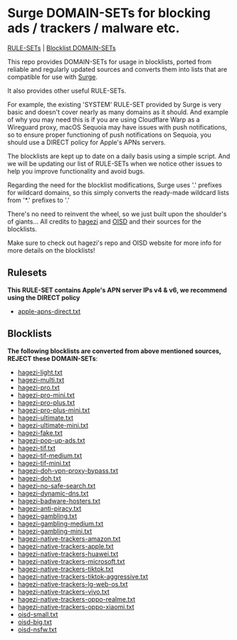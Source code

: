 # Surge DOMAIN-SETs for blocking ads / trackers / malware etc.

[RULE-SETs](#rulesets) | [Blocklist DOMAIN-SETs](#blocklists)

This repo provides DOMAIN-SETs for usage in blocklists, ported from reliable and regularly updated sources and converts them into lists that are compatible for use with [Surge](https://nssurge.com).

It also provides other useful RULE-SETs.

For example, the existing 'SYSTEM' RULE-SET provided by Surge is very basic and doesn't cover nearly as many domains as it should.
And example of why you may need this is if you are using Cloudflare Warp as a Wireguard proxy, macOS Sequoia may have issues with push notifications, so to ensure proper functioning of push notifications on Sequoia, you should use a DIRECT policy for Apple's APNs servers.  

The blocklists are kept up to date on a daily basis using a simple script. And we will be updating our list of RULE-SETs when we notice other issues to help you improve functionality and avoid bugs.

Regarding the need for the blocklist modifications, Surge uses '.' prefixes for wildcard domains, so this simply converts the ready-made wildcard lists from '*.' prefixes to '.'

There's no need to reinvent the wheel, so we just built upon the shoulder's of giants... All credits to [hagezi](https://github.com/hagezi/dns-blocklists/tree/main) and [OISD](https://oisd.nl) and their sources for the blocklists.

Make sure to check out hagezi's repo and OISD website for more info for more details on the blocklists!

## Rulesets

**This RULE-SET contains Apple's APN server IPs v4 & v6, we recommend using the DIRECT policy**
- [apple-apns-direct.txt](rule-sets/apple-apns-direct.txt?raw=1)

## Blocklists

**The following blocklists are converted from above mentioned sources, REJECT these DOMAIN-SETs**:

- [hagezi-light.txt](blocklist-domain-sets/hagezi-light.txt?raw=1)
- [hagezi-multi.txt](blocklist-domain-sets/hagezi-multi.txt?raw=1)
- [hagezi-pro.txt](blocklist-domain-sets/hagezi-pro.txt?raw=1)
- [hagezi-pro-mini.txt](blocklist-domain-sets/hagezi-pro-mini.txt?raw=1)
- [hagezi-pro-plus.txt](blocklist-domain-sets/hagezi-pro-plus.txt?raw=1)
- [hagezi-pro-plus-mini.txt](blocklist-domain-sets/hagezi-pro-plus-mini.txt?raw=1)
- [hagezi-ultimate.txt](blocklist-domain-sets/hagezi-ultimate.txt?raw=1)
- [hagezi-ultimate-mini.txt](blocklist-domain-sets/hagezi-ultimate-mini.txt?raw=1)
- [hagezi-fake.txt](blocklist-domain-sets/hagezi-fake.txt?raw=1)
- [hagezi-pop-up-ads.txt](blocklist-domain-sets/hagezi-pop-up-ads.txt?raw=1)
- [hagezi-tif.txt](blocklist-domain-sets/hagezi-tif.txt?raw=1)
- [hagezi-tif-medium.txt](blocklist-domain-sets/hagezi-tif-medium.txt?raw=1)
- [hagezi-tif-mini.txt](blocklist-domain-sets/hagezi-tif-mini.txt?raw=1)
- [hagezi-doh-vpn-proxy-bypass.txt](blocklist-domain-sets/hagezi-doh-vpn-proxy-bypass.txt?raw=1)
- [hagezi-doh.txt](blocklist-domain-sets/hagezi-doh.txt?raw=1)
- [hagezi-no-safe-search.txt](blocklist-domain-sets/hagezi-no-safe-search.txt?raw=1)
- [hagezi-dynamic-dns.txt](blocklist-domain-sets/hagezi-dynamic-dns.txt?raw=1)
- [hagezi-badware-hosters.txt](blocklist-domain-sets/hagezi-badware-hosters.txt?raw=1)
- [hagezi-anti-piracy.txt](blocklist-domain-sets/hagezi-anti-piracy.txt?raw=1)
- [hagezi-gambling.txt](blocklist-domain-sets/hagezi-gambling.txt?raw=1)
- [hagezi-gambling-medium.txt](blocklist-domain-sets/hagezi-gambling-medium.txt?raw=1)
- [hagezi-gambling-mini.txt](blocklist-domain-sets/hagezi-gambling-mini.txt?raw=1)
- [hagezi-native-trackers-amazon.txt](blocklist-domain-sets/hagezi-native-trackers-amazon.txt?raw=1)
- [hagezi-native-trackers-apple.txt](blocklist-domain-sets/hagezi-native-trackers-apple.txt?raw=1)
- [hagezi-native-trackers-huawei.txt](blocklist-domain-sets/hagezi-native-trackers-huawei.txt?raw=1)
- [hagezi-native-trackers-microsoft.txt](blocklist-domain-sets/hagezi-native-trackers-microsoft.txt?raw=1)
- [hagezi-native-trackers-tiktok.txt](blocklist-domain-sets/hagezi-native-trackers-tiktok.txt?raw=1)
- [hagezi-native-trackers-tiktok-aggressive.txt](blocklist-domain-sets/hagezi-native-trackers-tiktok-aggressive.txt?raw=1)
- [hagezi-native-trackers-lg-web-os.txt](blocklist-domain-sets/hagezi-native-trackers-lg-web-os.txt?raw=1)
- [hagezi-native-trackers-vivo.txt](blocklist-domain-sets/hagezi-native-trackers-vivo.txt?raw=1)
- [hagezi-native-trackers-oppo-realme.txt](blocklist-domain-sets/hagezi-native-trackers-oppo-realme.txt?raw=1)
- [hagezi-native-trackers-oppo-xiaomi.txt](blocklist-domain-sets/hagezi-native-trackers-oppo-xiaomi.txt?raw=1)
- [oisd-small.txt](blocklist-domain-sets/oisd-small.txt?raw=1)
- [oisd-big.txt](blocklist-domain-sets/oisd-big.txt?raw=1)
- [oisd-nsfw.txt](blocklist-domain-sets/oisd-nsfw.txt?raw=1)

